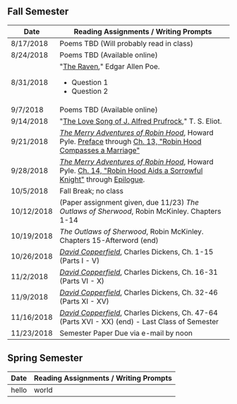 ## Fall Semester

| Date | Reading Assignments / Writing Prompts |
| ---  | ---                                   |
| 8/17/2018 | Poems TBD (Will probably read in class) |
| 8/24/2018 | Poems TBD (Available online) |
| 8/31/2018 | "[The Raven](https://www.poetryfoundation.org/poems/48860/the-raven)," Edgar Allen Poe. <ul><li>Question 1 <li>Question 2</ul> |
| 9/7/2018 | Poems TBD (Available online) |
| 9/14/2018 | "[The Love Song of J. Alfred Prufrock](https://www.bartleby.com/198/1.html)," T. S. Eliot. |
| 9/21/2018 | [*The Merry Adventures of Robin Hood*](http://www.gutenberg.org/ebooks/10148), Howard Pyle. [Preface](http://www.gutenberg.org/files/10148/10148-h/10148-h.htm#2HPRE1) through [Ch. 13, "Robin Hood Compasses a Marriage"](http://www.gutenberg.org/files/10148/10148-h/10148-h.htm#2H_4_14) |
| 9/28/2018 | [*The Merry Adventures of Robin Hood*](http://www.gutenberg.org/ebooks/10148), Howard Pyle. [Ch. 14, "Robin Hood Aids a Sorrowful Knight"](http://www.gutenberg.org/files/10148/10148-h/10148-h.htm#2H_4_15) through [Epilogue](http://www.gutenberg.org/files/10148/10148-h/10148-h.htm#2HEPI23). |
| 10/5/2018 | Fall Break; no class |
| 10/12/2018 | (Paper assignment given, due 11/23) *The Outlaws of Sherwood*, Robin McKinley. Chapters 1-14 |
| 10/19/2018 | *The Outlaws of Sherwood*, Robin McKinley. Chapters 15-Afterword (end) |
| 10/26/2018 | [*David Copperfield*](http://www.gutenberg.org/ebooks/43111), Charles Dickens, Ch. 1-15 (Parts I - V) |
| 11/2/2018 | [*David Copperfield*](http://www.gutenberg.org/ebooks/43111), Charles Dickens, Ch. 16-31 (Parts VI - X) |
| 11/9/2018 | [*David Copperfield*](http://www.gutenberg.org/ebooks/43111), Charles Dickens, Ch. 32-46 (Parts XI - XV) |
| 11/16/2018 | [*David Copperfield*](http://www.gutenberg.org/ebooks/43111), Charles Dickens, Ch. 47-64 (Parts XVI - XX) (end) - Last Class of Semester |
| 11/23/2018 | Semester Paper Due via e-mail by noon |

## Spring Semester

| Date | Reading Assignments / Writing Prompts |
| ---  | ---                                   |
| hello | world |
